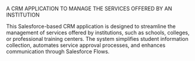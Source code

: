 A CRM APPLICATION TO MANAGE THE SERVICES OFFERED BY AN INSTITUTION

This Salesforce-based CRM application is designed to streamline the management of services offered by institutions, such as schools, colleges, or professional training centers. The system simplifies student information collection, automates service approval processes, and enhances communication through Salesforce Flows.
